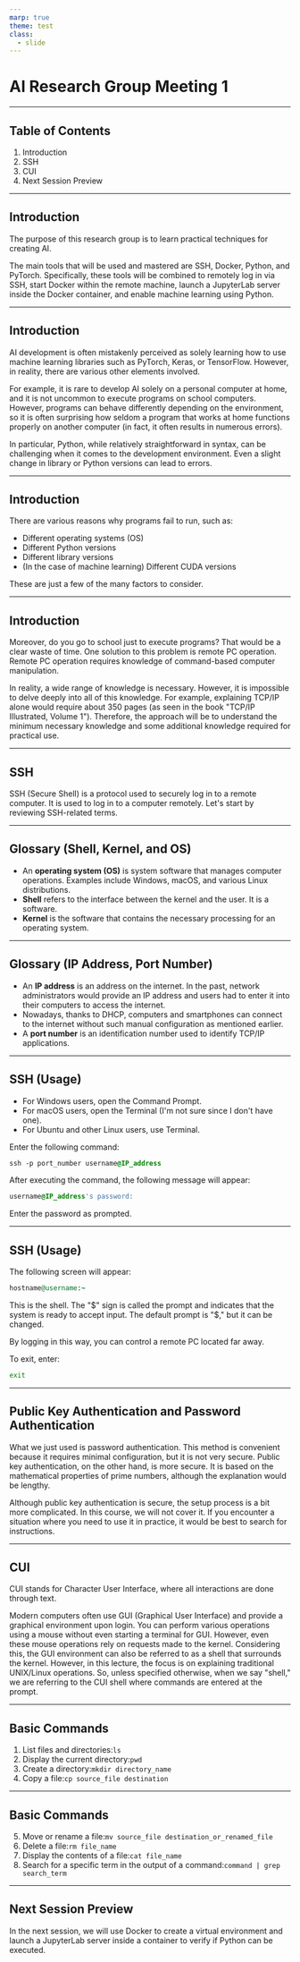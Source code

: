 ```yaml
---
marp: true
theme: test
class:
  - slide
---
```


# AI Research Group Meeting 1

---

## Table of Contents

1. Introduction
2. SSH
3. CUI
4. Next Session Preview

---

## Introduction

The purpose of this research group is to learn practical techniques for creating AI.

The main tools that will be used and mastered are SSH, Docker, Python, and PyTorch. Specifically, these tools will be combined to remotely log in via SSH, start Docker within the remote machine, launch a JupyterLab server inside the Docker container, and enable machine learning using Python.

---

## Introduction

AI development is often mistakenly perceived as solely learning how to use machine learning libraries such as PyTorch, Keras, or TensorFlow. However, in reality, there are various other elements involved.

For example, it is rare to develop AI solely on a personal computer at home, and it is not uncommon to execute programs on school computers. However, programs can behave differently depending on the environment, so it is often surprising how seldom a program that works at home functions properly on another computer (in fact, it often results in numerous errors).

In particular, Python, while relatively straightforward in syntax, can be challenging when it comes to the development environment. Even a slight change in library or Python versions can lead to errors.

---

## Introduction

There are various reasons why programs fail to run, such as:

- Different operating systems (OS)
- Different Python versions
- Different library versions
- (In the case of machine learning) Different CUDA versions

These are just a few of the many factors to consider.

---

## Introduction

Moreover, do you go to school just to execute programs? That would be a clear waste of time. One solution to this problem is remote PC operation. Remote PC operation requires knowledge of command-based computer manipulation.

In reality, a wide range of knowledge is necessary. However, it is impossible to delve deeply into all of this knowledge. For example, explaining TCP/IP alone would require about 350 pages (as seen in the book "TCP/IP Illustrated, Volume 1"). Therefore, the approach will be to understand the minimum necessary knowledge and some additional knowledge required for practical use.

---

## SSH

SSH (Secure Shell) is a protocol used to securely log in to a remote computer. It is used to log in to a computer remotely. Let's start by reviewing SSH-related terms.

---

## Glossary (Shell, Kernel, and OS)

- An **operating system (OS)** is system software that manages computer operations. Examples include Windows, macOS, and various Linux distributions.
- **Shell** refers to the interface between the kernel and the user. It is a software.
- **Kernel** is the software that contains the necessary processing for an operating system.

---

## Glossary (IP Address, Port Number)

- An **IP address** is an address on the internet. In the past, network administrators would provide an IP address and users had to enter it into their computers to access the internet.
- Nowadays, thanks to DHCP, computers and smartphones can connect to the internet without such manual configuration as mentioned earlier.
- A **port number** is an identification number used to identify TCP/IP applications.

---

## SSH (Usage)

- For Windows users, open the Command Prompt.
- For macOS users, open the Terminal (I'm not sure since I don't have one).
- For Ubuntu and other Linux users, use Terminal.

Enter the following command:

```css
ssh -p port_number username@IP_address
```

After executing the command, the following message will appear:

```css
username@IP_address's password:
```

Enter the password as prompted.

---

## SSH (Usage)

The following screen will appear:

```ruby
hostname@username:~
```

This is the shell. The "$" sign is called the prompt and indicates that the system is ready to accept input. The default prompt is "$," but it can be changed.

By logging in this way, you can control a remote PC located far away.

To exit, enter:

```bash
exit
```

---

## Public Key Authentication and Password Authentication

What we just used is password authentication. This method is convenient because it requires minimal configuration, but it is not very secure. Public key authentication, on the other hand, is more secure. It is based on the mathematical properties of prime numbers, although the explanation would be lengthy.

Although public key authentication is secure, the setup process is a bit more complicated. In this course, we will not cover it. If you encounter a situation where you need to use it in practice, it would be best to search for instructions.

---

## CUI

CUI stands for Character User Interface, where all interactions are done through text.

Modern computers often use GUI (Graphical User Interface) and provide a graphical environment upon login. You can perform various operations using a mouse without even starting a terminal for GUI. However, even these mouse operations rely on requests made to the kernel. Considering this, the GUI environment can also be referred to as a shell that surrounds the kernel. However, in this lecture, the focus is on explaining traditional UNIX/Linux operations. So, unless specified otherwise, when we say "shell," we are referring to the CUI shell where commands are entered at the prompt.

---

## Basic Commands

1. List files and directories:`ls`
2. Display the current directory:`pwd`
3. Create a directory:`mkdir directory_name`
4. Copy a file:`cp source_file destination`

---

## Basic Commands

5. Move or rename a file:`mv source_file destination_or_renamed_file`
2. Delete a file:`rm file_name`
3. Display the contents of a file:`cat file_name`
4. Search for a specific term in the output of a command:`command | grep search_term`

---

## Next Session Preview

In the next session, we will use Docker to create a virtual environment and launch a JupyterLab server inside a container to verify if Python can be executed.